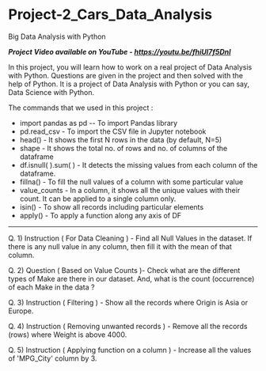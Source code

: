 # Project-2_Cars_Data_Analysis
Big Data Analysis with Python

_**Project Video available on YouTube - https://youtu.be/fhiUl7f5DnI**_

In this project, you will learn how to work on a real project of Data Analysis with Python. Questions are given in the project and then solved with the help of Python. It is a project of Data Analysis with Python or you can say, Data Science with Python.

The commands that we used in this project :

* import pandas as pd -- To import Pandas library
* pd.read_csv - To import the CSV file in Jupyter notebook
* head() - It shows the first N rows in the data (by default, N=5)
* shape - It shows the total no. of rows and no. of columns of the dataframe
* df.isnull( ).sum( ) - It detects the missing values from each column of the dataframe.
* fillna() - To fill the null values of a column with some particular value
* value_counts - In a column, it shows all the unique values with their count. It can be applied to a single column only.
* isin() - To show all records including particular elements
* apply() - To apply a function along any axis of DF

------------------------------------------------------

Q. 1) Instruction ( For Data Cleaning ) - Find all Null Values in the dataset. If there is any null value in any column, then fill it with the mean of that column.

Q. 2) Question ( Based on Value Counts )- Check what are the different types of Make are there in our dataset. And, what is the count (occurrence) of each Make in the data ?

Q. 3) Instruction ( Filtering ) - Show all the records where Origin is Asia or Europe.

Q. 4) Instruction ( Removing unwanted records ) - Remove all the records (rows) where Weight is above 4000.

Q. 5) Instruction ( Applying function on a column ) - Increase all the values of 'MPG_City' column by 3.
